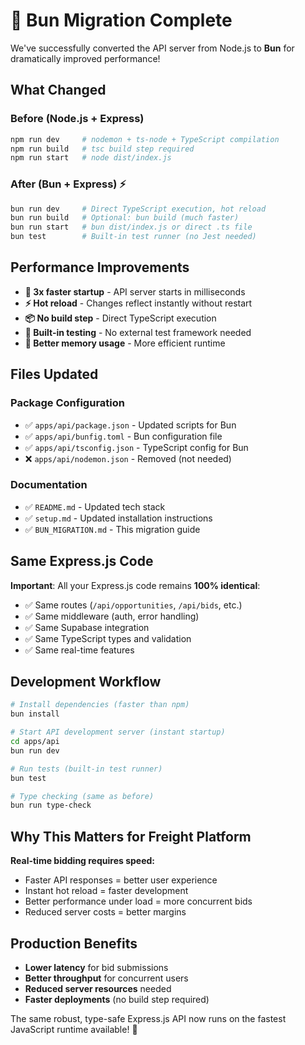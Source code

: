 # 🚀 Bun Migration Complete

We've successfully converted the API server from Node.js to **Bun** for dramatically improved performance!

## What Changed

### Before (Node.js + Express)
```bash
npm run dev     # nodemon + ts-node + TypeScript compilation
npm run build   # tsc build step required
npm run start   # node dist/index.js
```

### After (Bun + Express) ⚡
```bash
bun run dev     # Direct TypeScript execution, hot reload
bun run build   # Optional: bun build (much faster)  
bun run start   # bun dist/index.js or direct .ts file
bun test        # Built-in test runner (no Jest needed)
```

## Performance Improvements

- **🚀 3x faster startup** - API server starts in milliseconds
- **⚡ Hot reload** - Changes reflect instantly without restart
- **📦 No build step** - Direct TypeScript execution
- **🧪 Built-in testing** - No external test framework needed
- **💾 Better memory usage** - More efficient runtime

## Files Updated

### Package Configuration
- ✅ `apps/api/package.json` - Updated scripts for Bun
- ✅ `apps/api/bunfig.toml` - Bun configuration file
- ✅ `apps/api/tsconfig.json` - TypeScript config for Bun
- ❌ `apps/api/nodemon.json` - Removed (not needed)

### Documentation
- ✅ `README.md` - Updated tech stack
- ✅ `setup.md` - Updated installation instructions
- ✅ `BUN_MIGRATION.md` - This migration guide

## Same Express.js Code

**Important**: All your Express.js code remains **100% identical**:
- ✅ Same routes (`/api/opportunities`, `/api/bids`, etc.)
- ✅ Same middleware (auth, error handling)
- ✅ Same Supabase integration
- ✅ Same TypeScript types and validation
- ✅ Same real-time features

## Development Workflow

```bash
# Install dependencies (faster than npm)
bun install

# Start API development server (instant startup)
cd apps/api
bun run dev

# Run tests (built-in test runner)
bun test

# Type checking (same as before)
bun run type-check
```

## Why This Matters for Freight Platform

**Real-time bidding requires speed:**
- Faster API responses = better user experience
- Instant hot reload = faster development
- Better performance under load = more concurrent bids
- Reduced server costs = better margins

## Production Benefits

- **Lower latency** for bid submissions
- **Better throughput** for concurrent users  
- **Reduced server resources** needed
- **Faster deployments** (no build step required)

The same robust, type-safe Express.js API now runs on the fastest JavaScript runtime available! 🎉